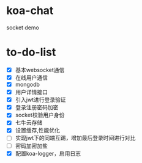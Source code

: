 # koa-chat
socket demo

# to-do-list
- [x] 基本websocket通信 
- [x] 在线用户通信
- [x] mongodb
- [x] 用户详情接口
- [x] 引入jwt进行登录验证
- [x] 登录注册密码加密
- [x] socket校验用户身份
- [x] 七牛云存储
- [x] 设置缓存,性能优化
- [ ] 实现jwt下的同端互踢，增加最后登录时间进行对比
- [ ] 密码加密加盐
- [x] 配置koa-logger，启用日志